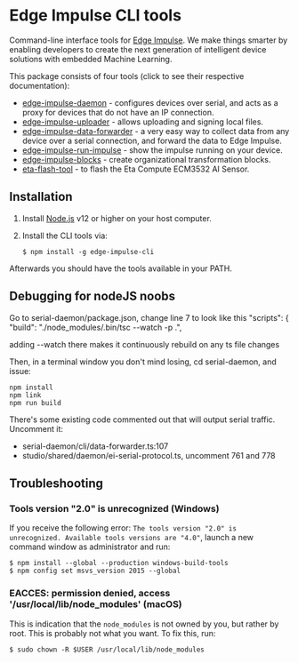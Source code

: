 # Edge Impulse CLI tools

Command-line interface tools for [Edge Impulse](https://www.edgeimpulse.com). We make things smarter by enabling developers to create the next generation of intelligent device solutions with embedded Machine Learning.

This package consists of four tools (click to see their respective documentation):

* [edge-impulse-daemon](https://docs.edgeimpulse.com/docs/cli-daemon) - configures devices over serial, and acts as a proxy for devices that do not have an IP connection.
* [edge-impulse-uploader](https://docs.edgeimpulse.com/docs/cli-uploader) - allows uploading and signing local files.
* [edge-impulse-data-forwarder](https://docs.edgeimpulse.com/docs/cli-data-forwarder) - a very easy way to collect data from any device over a serial connection, and forward the data to Edge Impulse.
* [edge-impulse-run-impulse](https://docs.edgeimpulse.com/docs/cli-run-impulse) - show the impulse running on your device.
* [edge-impulse-blocks](https://docs.edgeimpulse.com/docs/cli-blocks) - create organizational transformation blocks.
* [eta-flash-tool](https://docs.edgeimpulse.com/docs/cli-eta-flash-tool) - to flash the Eta Compute ECM3532 AI Sensor.

## Installation

1. Install [Node.js](https://nodejs.org/en/) v12 or higher on your host computer.
2. Install the CLI tools via:

    ```
    $ npm install -g edge-impulse-cli
    ```

Afterwards you should have the tools available in your PATH.

## Debugging for nodeJS noobs

 Go to serial-daemon/package.json, change line 7 to look like this
  "scripts": {
    "build": "./node_modules/.bin/tsc --watch -p .",

adding --watch there makes it continuously rebuild on any ts file changes


Then, in a terminal window you don't mind losing, cd serial-daemon, and issue:
```
npm install
npm link
npm run build
```

There's some existing code commented out that will output serial traffic.  Uncomment it:
- serial-daemon/cli/data-forwarder.ts:107
- studio/shared/daemon/ei-serial-protocol.ts, uncomment 761 and 778

## Troubleshooting

### Tools version "2.0" is unrecognized (Windows)

If you receive the following error: `The tools version "2.0" is unrecognized. Available tools versions are "4.0"`, launch a new command window as administrator and run:

```
$ npm install --global --production windows-build-tools
$ npm config set msvs_version 2015 --global
```

### EACCES: permission denied, access '/usr/local/lib/node_modules' (macOS)

This is indication that the `node_modules` is not owned by you, but rather by root. This is probably not what you want. To fix this, run:

```
$ sudo chown -R $USER /usr/local/lib/node_modules
```
